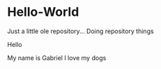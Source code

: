 # Hello-World
Just a little ole repository... Doing repository things

Hello

My name is Gabriel
I love my dogs
